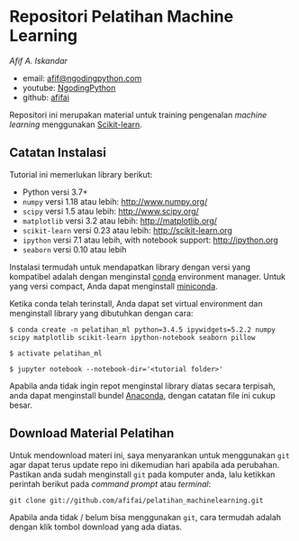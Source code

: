 # Repositori Pelatihan Machine Learning

*Afif A. Iskandar*

- email: <afif@ngodingpython.com>
- youtube: [NgodingPython](https://youtube.com/NgodingPython)
- github: [afifai](http://github.com/afifai)

Repositori ini merupakan material untuk training pengenalan *machine learning* menggunakan [Scikit-learn](http://scikit-learn.org).

## Catatan Instalasi
Tutorial ini memerlukan library berikut:

- Python versi 3.7+
- `numpy` versi 1.18 atau lebih: http://www.numpy.org/
- `scipy` versi 1.5 atau lebih: http://www.scipy.org/
- `matplotlib` versi 3.2 atau lebih: http://matplotlib.org/
- `scikit-learn` versi 0.23 atau lebih: http://scikit-learn.org
- `ipython` versi 7.1 atau lebih, with notebook support: http://ipython.org
- `seaborn` versi 0.10 atau lebih

Instalasi termudah untuk mendapatkan library dengan versi yang kompatibel adalah dengan menginstal [conda](https://store.continuum.io/) environment manager.
Untuk yang versi compact, Anda dapat menginstall [miniconda](http://conda.pydata.org/miniconda.html).

Ketika conda telah terinstall, Anda dapat set virtual environment dan menginstall library yang dibutuhkan dengan cara:
```
$ conda create -n pelatihan_ml python=3.4.5 ipywidgets=5.2.2 numpy scipy matplotlib scikit-learn ipython-notebook seaborn pillow

$ activate pelatihan_ml

$ jupyter notebook --notebook-dir='<tutorial folder>'
```

Apabila anda tidak ingin repot menginstal library diatas secara terpisah, anda dapat menginstall bundel [Anaconda](https://anaconda.com/downloads), dengan catatan file ini cukup besar.

## Download Material Pelatihan
Untuk mendownload materi ini, saya menyarankan untuk menggunakan `git` agar dapat terus update repo ini dikemudian hari apabila ada perubahan. Pastikan anda sudah menginstall `git` pada komputer anda, lalu ketikkan perintah berikut pada *command prompt* atau *terminal*:

    git clone git://github.com/afifai/pelatihan_machinelearning.git

Apabila anda tidak / belum bisa menggunakan `git`, cara termudah adalah dengan klik tombol download yang ada diatas.
